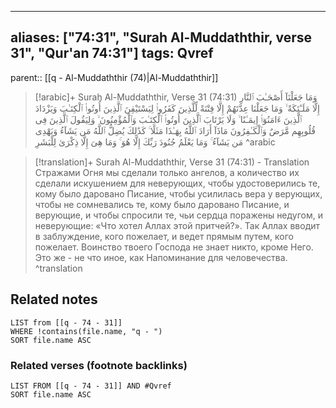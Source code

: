 
---
aliases: ["74:31", "Surah Al-Muddaththir, verse 31", "Qur'an 74:31"]
tags: Qvref
---

parent:: [[q - Al-Muddaththir (74)|Al-Muddaththir]]

> [!arabic]+ Surah Al-Muddaththir, Verse 31 (74:31)
> <span class="quran-arabic">وَمَا جَعَلْنَآ أَصْحَـٰبَ ٱلنَّارِ إِلَّا مَلَـٰٓئِكَةً ۙ وَمَا جَعَلْنَا عِدَّتَهُمْ إِلَّا فِتْنَةً لِّلَّذِينَ كَفَرُوا۟ لِيَسْتَيْقِنَ ٱلَّذِينَ أُوتُوا۟ ٱلْكِتَـٰبَ وَيَزْدَادَ ٱلَّذِينَ ءَامَنُوٓا۟ إِيمَـٰنًا ۙ وَلَا يَرْتَابَ ٱلَّذِينَ أُوتُوا۟ ٱلْكِتَـٰبَ وَٱلْمُؤْمِنُونَ ۙ وَلِيَقُولَ ٱلَّذِينَ فِى قُلُوبِهِم مَّرَضٌ وَٱلْكَـٰفِرُونَ مَاذَآ أَرَادَ ٱللَّهُ بِهَـٰذَا مَثَلًا ۚ كَذَٰلِكَ يُضِلُّ ٱللَّهُ مَن يَشَآءُ وَيَهْدِى مَن يَشَآءُ ۚ وَمَا يَعْلَمُ جُنُودَ رَبِّكَ إِلَّا هُوَ ۚ وَمَا هِىَ إِلَّا ذِكْرَىٰ لِلْبَشَرِ</span>
^arabic

> [!translation]+ Surah Al-Muddaththir, Verse 31 (74:31) - Translation
> Стражами Огня мы сделали только ангелов, а количество их сделали искушением для неверующих, чтобы удостоверились те, кому было даровано Писание, чтобы усилилась вера у верующих, чтобы не сомневались те, кому было даровано Писание, и верующие, и чтобы спросили те, чьи сердца поражены недугом, и неверующие: «Что хотел Аллах этой притчей?». Так Аллах вводит в заблуждение, кого пожелает, и ведет прямым путем, кого пожелает. Воинство твоего Господа не знает никто, кроме Него. Это же - не что иное, как Напоминание для человечества.
^translation



## Related notes
```dataview
LIST from [[q - 74 - 31]]
WHERE !contains(file.name, "q - ")
SORT file.name ASC
```

### Related verses (footnote backlinks)
```dataview
LIST FROM [[q - 74 - 31]] AND #Qvref
SORT file.name ASC
```

